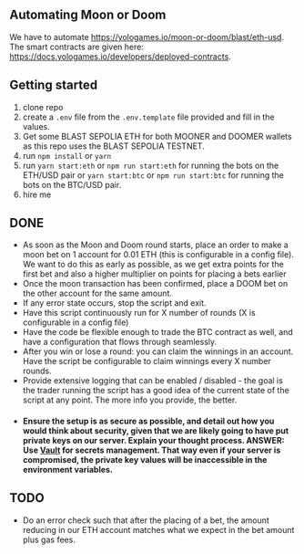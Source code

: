 ## Automating Moon or Doom

We have to automate https://yologames.io/moon-or-doom/blast/eth-usd. The smart contracts are given here: https://docs.yologames.io/developers/deployed-contracts.

## Getting started

1. clone repo
2. create a `.env` file from the `.env.template` file provided and fill in the values.
3. Get some BLAST SEPOLIA ETH for both MOONER and DOOMER wallets as this repo uses the BLAST SEPOLIA TESTNET.
4. run `npm install` or `yarn`
5. run `yarn start:eth` or `npm run start:eth` for running the bots on the ETH/USD pair or `yarn start:btc` or `npm run start:btc` for running the bots on the BTC/USD pair.
6. hire me

## DONE

- As soon as the Moon and Doom round starts, place an order to make a moon bet on 1 account for 0.01 ETH (this is configurable in a config file). We want to do this as early as possible, as we get extra points for the first bet and also a higher multiplier on points for placing a bets earlier
- Once the moon transaction has been confirmed, place a DOOM bet on the other account for the same amount.
- If any error state occurs, stop the script and exit.
- Have this script continuously run for X number of rounds (X is configurable in a config file)
- Have the code be flexible enough to trade the BTC contract as well, and have a configuration that flows through seamlessly.
- After you win or lose a round: you can claim the winnings in an account. Have the script be configurable to claim winnings every X number rounds.
- Provide extensive logging that can be enabled / disabled - the goal is the trader running the script has a good idea of the current state of the script at any point. The more info you provide, the better.
- #### Ensure the setup is as secure as possible, and detail out how you would think about security, given that we are likely going to have put private keys on our server. Explain your thought process. ANSWER: Use [Vault](https://www.vaultproject.io/use-cases/secrets-management) for secrets management. That way even if your server is compromised, the private key values will be inaccessible in the environment variables.

## TODO
- Do an error check such that after the placing of a bet, the amount reducing in our ETH account matches what we expect in the bet amount plus gas fees.
